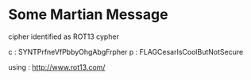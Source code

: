 # Some Martian Message

cipher identified as ROT13 cypher

c : SYNTPrfneVfPbbyOhgAbgFrpher
p : FLAGCesarIsCoolButNotSecure

using : http://www.rot13.com/